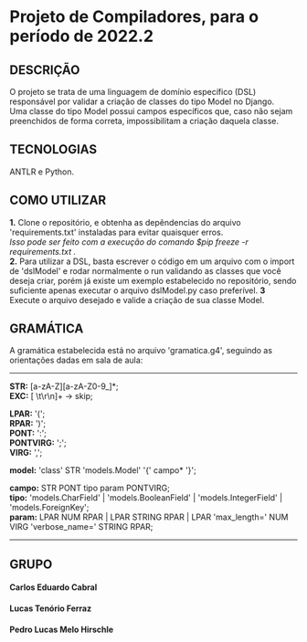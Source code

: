 # Projeto de Compiladores, para o período de 2022.2

## DESCRIÇÃO
O projeto se trata de uma linguagem de domínio específico (DSL) responsável por validar a criação de classes do tipo Model no Django.                              
Uma classe do tipo Model possui campos específicos que, caso não sejam preenchidos de forma correta, impossibilitam a criação daquela classe.                       

## TECNOLOGIAS
ANTLR e Python.

## COMO UTILIZAR
**1.** Clone o repositório, e obtenha as depêndencias do arquivo 'requirements.txt' instaladas para evitar quaisquer erros.       
       *Isso pode ser feito com a execução do comando $pip freeze -r requirements.txt  .*      
**2.** Para utilizar a DSL, basta escrever o código em um arquivo com o import de 'dslModel' e rodar normalmente o run validando as classes que você deseja criar, porém já    existe um exemplo estabelecido no repositório, sendo suficiente apenas executar o arquivo dslModel.py caso preferível. 
**3** Execute o arquivo desejado e valide a criação de sua classe Model.

## GRAMÁTICA
A gramática estabelecida está no arquivo 'gramatica.g4', seguindo as orientações dadas em sala de aula:        

--------------------------------------------------------------------------------------------------      
**STR:** [a-zA-Z][a-zA-Z0-9_]*;      
**EXC:** [ \t\r\n]+ -> skip;      
     
**LPAR:** '(';     
**RPAR:** ')';    
**PONT:** ':';    
**PONTVIRG:** ';';     
**VIRG:** ',';     
      
**model:** 'class' STR 'models.Model' '{' campo* '}';       
       
**campo:** STR PONT tipo param PONTVIRG;         
**tipo:** 'models.CharField'  | 'models.BooleanField' | 'models.IntegerField' | 'models.ForeignKey';       
**param:** LPAR NUM RPAR | LPAR STRING RPAR | LPAR 'max_length=' NUM VIRG 'verbose_name=' STRING RPAR;        

--------------------------------------------------------------------------------------------------
      
## GRUPO
#### Carlos Eduardo Cabral     
#### Lucas Tenório Ferraz     
#### Pedro Lucas Melo Hirschle      
